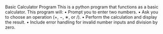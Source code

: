 Basic Calculator Program
This is a python program that functions as a basic calculator.
This program will:
•	Prompt you to enter two numbers.
•	Ask you to choose an operation (+, −, ∗, or /).
•	Perform the calculation and display the result.
•	Include error handling for invalid number inputs and division by zero.
